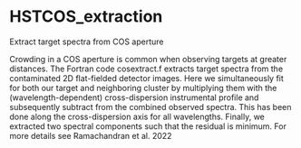 # HSTCOS_extraction
Extract target spectra from COS aperture


Crowding in a COS aperture is common when observing targets at greater distances. The Fortran code cosextract.f extracts target spectra from the contaminated 2D flat-fielded detector images. Here we simultaneously fit for both our target and neighboring cluster  by multiplying them with the (wavelength-dependent) cross-dispersion instrumental profile and subsequently subtract from the combined observed spectra. This has been done along the cross-dispersion axis for all wavelengths. Finally, we extracted two spectral components such that the residual is minimum. For more details see Ramachandran et al. 2022 
